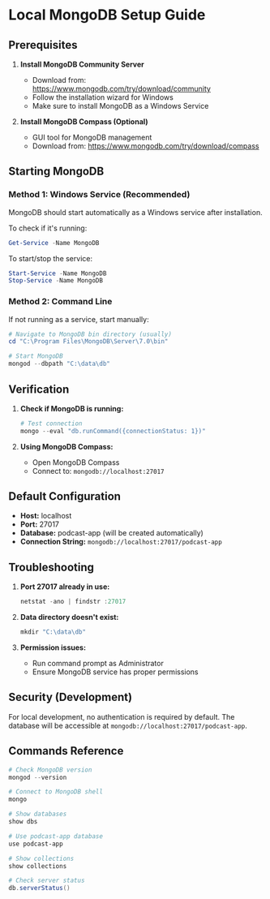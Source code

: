 # Local MongoDB Setup Guide

## Prerequisites

1. **Install MongoDB Community Server**
   - Download from: https://www.mongodb.com/try/download/community
   - Follow the installation wizard for Windows
   - Make sure to install MongoDB as a Windows Service

2. **Install MongoDB Compass (Optional)**
   - GUI tool for MongoDB management
   - Download from: https://www.mongodb.com/try/download/compass

## Starting MongoDB

### Method 1: Windows Service (Recommended)
MongoDB should start automatically as a Windows service after installation.

To check if it's running:
```powershell
Get-Service -Name MongoDB
```

To start/stop the service:
```powershell
Start-Service -Name MongoDB
Stop-Service -Name MongoDB
```

### Method 2: Command Line
If not running as a service, start manually:
```powershell
# Navigate to MongoDB bin directory (usually)
cd "C:\Program Files\MongoDB\Server\7.0\bin"

# Start MongoDB
mongod --dbpath "C:\data\db"
```

## Verification

1. **Check if MongoDB is running:**
   ```powershell
   # Test connection
   mongo --eval "db.runCommand({connectionStatus: 1})"
   ```

2. **Using MongoDB Compass:**
   - Open MongoDB Compass
   - Connect to: `mongodb://localhost:27017`

## Default Configuration

- **Host:** localhost
- **Port:** 27017
- **Database:** podcast-app (will be created automatically)
- **Connection String:** `mongodb://localhost:27017/podcast-app`

## Troubleshooting

1. **Port 27017 already in use:**
   ```powershell
   netstat -ano | findstr :27017
   ```

2. **Data directory doesn't exist:**
   ```powershell
   mkdir "C:\data\db"
   ```

3. **Permission issues:**
   - Run command prompt as Administrator
   - Ensure MongoDB service has proper permissions

## Security (Development)

For local development, no authentication is required by default. The database will be accessible at `mongodb://localhost:27017/podcast-app`.

## Commands Reference

```powershell
# Check MongoDB version
mongod --version

# Connect to MongoDB shell
mongo

# Show databases
show dbs

# Use podcast-app database
use podcast-app

# Show collections
show collections

# Check server status
db.serverStatus()
```
